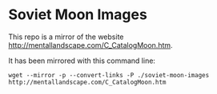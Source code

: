 # Soviet Moon Images

This repo is a mirror of the website http://mentallandscape.com/C_CatalogMoon.htm.

It has been mirrored with this command line:

```shell
wget --mirror -p --convert-links -P ./soviet-moon-images http://mentallandscape.com/C_CatalogMoon.htm
```
